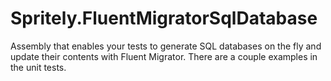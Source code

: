 # Spritely.FluentMigratorSqlDatabase
Assembly that enables your tests to generate SQL databases on the fly and update their contents with Fluent Migrator. There are a couple examples in the unit tests.
